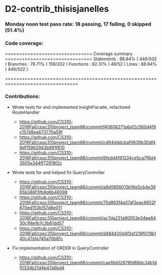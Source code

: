 # D2-contrib_thisisjanelles

### Monday noon test pass rate: 18 passing, 17 failing, 0 skipped (51.4%)
### Code coverage: 
=============================== Coverage summary ===============================
Statements   : 88.84% ( 446/502 )
Branches     : 78.71% ( 159/202 )
Functions    : 92.31% ( 48/52 )
Lines        : 88.84% ( 446/502 )

================================================================================

### Contributions:

* Wrote tests for and implemented InsightFacade, refactored RouteHandler
	* https://github.com/CS310-2016Fall/cpsc310project_team86/commit/f40606271a6a12c560d419c15748ea673770a59f
	* https://github.com/CS310-2016Fall/cpsc310project_team86/commit/cd94dddcbaf0639b30df49df15962943b891f810
	* https://github.com/CS310-2016Fall/cpsc310project_team86/commit/6fedd4191234ce5ca7f6d43505e344ff72919f2c

* Wrote tests for and helped fix QueryController
	* https://github.com/CS310-2016Fall/cpsc310project_team86/commit/a8d0856013b18e5cb4e3865b086f3fb8d6b46098
	* https://github.com/CS310-2016Fall/cpsc310project_team86/commit/75d893f4a07af3eac8652f870ed153b157d8e011
	* https://github.com/CS310-2016Fall/cpsc310project_team86/commit/ac7da231a90053e34ee8430c1f4e1b7c3b81dd57
	* https://github.com/CS310-2016Fall/cpsc310project_team86/commit/d484420d4f2ef219f079b140c47a1e745a70b81c

* Fix implementation of ORDER in QueryController
	* https://github.com/CS310-2016Fall/cpsc310project_team86/commit/cae18d02879fd66dc34b1df033db21d4b47a6bd4
